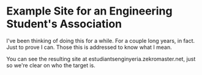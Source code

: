 # Example Site for an Engineering Student's Association

I've been thinking of doing this for a while. For a couple long years, in fact.
Just to prove I can. Those this is addressed to know what I mean.

You can see the resulting site at estudiantsenginyeria.zekromaster.net, just so
we're clear on who the target is.